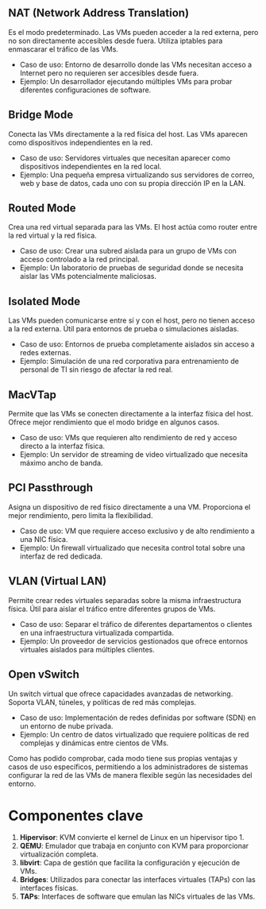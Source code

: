 ## NAT (Network Address Translation)
Es el modo predeterminado. Las VMs pueden acceder a la red externa, pero no son directamente accesibles desde fuera. Utiliza iptables para enmascarar el tráfico de las VMs.

- Caso de uso: Entorno de desarrollo donde las VMs necesitan acceso a Internet pero no requieren ser accesibles desde fuera.
- Ejemplo: Un desarrollador ejecutando múltiples VMs para probar diferentes configuraciones de software.

## Bridge Mode

Conecta las VMs directamente a la red física del host. Las VMs aparecen como dispositivos independientes en la red.

- Caso de uso: Servidores virtuales que necesitan aparecer como dispositivos independientes en la red local.
- Ejemplo: Una pequeña empresa virtualizando sus servidores de correo, web y base de datos, cada uno con su propia dirección IP en la LAN.

## Routed Mode

Crea una red virtual separada para las VMs. El host actúa como router entre la red virtual y la red física.

- Caso de uso: Crear una subred aislada para un grupo de VMs con acceso controlado a la red principal.
- Ejemplo: Un laboratorio de pruebas de seguridad donde se necesita aislar las VMs potencialmente maliciosas.

## Isolated Mode

Las VMs pueden comunicarse entre sí y con el host, pero no tienen acceso a la red externa. Útil para entornos de prueba o simulaciones aisladas.

- Caso de uso: Entornos de prueba completamente aislados sin acceso a redes externas.
- Ejemplo: Simulación de una red corporativa para entrenamiento de personal de TI sin riesgo de afectar la red real.

## MacVTap

Permite que las VMs se conecten directamente a la interfaz física del host. Ofrece mejor rendimiento que el modo bridge en algunos casos.

- Caso de uso: VMs que requieren alto rendimiento de red y acceso directo a la interfaz física.
- Ejemplo: Un servidor de streaming de video virtualizado que necesita máximo ancho de banda.

## PCI Passthrough

Asigna un dispositivo de red físico directamente a una VM. Proporciona el mejor rendimiento, pero limita la flexibilidad.

- Caso de uso: VM que requiere acceso exclusivo y de alto rendimiento a una NIC física.
- Ejemplo: Un firewall virtualizado que necesita control total sobre una interfaz de red dedicada.

## VLAN (Virtual LAN)

Permite crear redes virtuales separadas sobre la misma infraestructura física. Útil para aislar el tráfico entre diferentes grupos de VMs.

- Caso de uso: Separar el tráfico de diferentes departamentos o clientes en una infraestructura virtualizada compartida.
- Ejemplo: Un proveedor de servicios gestionados que ofrece entornos virtuales aislados para múltiples clientes.

## Open vSwitch
Un switch virtual que ofrece capacidades avanzadas de networking. Soporta VLAN, túneles, y políticas de red más complejas.

- Caso de uso: Implementación de redes definidas por software (SDN) en un entorno de nube privada.
- Ejemplo: Un centro de datos virtualizado que requiere políticas de red complejas y dinámicas entre cientos de VMs.

Como has podido comprobar, cada modo tiene sus propias ventajas y casos de uso  específicos, permitiendo a los administradores de sistemas configurar la red de las VMs de manera flexible según las necesidades del entorno.

# Componentes clave

1. **Hipervisor**: KVM convierte el kernel de Linux en un hipervisor tipo 1.
2. **QEMU**: Emulador que trabaja en conjunto con KVM para proporcionar virtualización completa.
3. **libvirt**: Capa de gestión que facilita la configuración y ejecución de VMs.
4. **Bridges**: Utilizados para conectar las interfaces virtuales (TAPs) con las interfaces físicas.
5. **TAPs**: Interfaces de software que emulan las NICs virtuales de las VMs.
